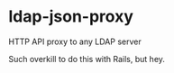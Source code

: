 ldap-json-proxy
===============

HTTP API proxy to any LDAP server


Such overkill to do this with Rails, but hey.
